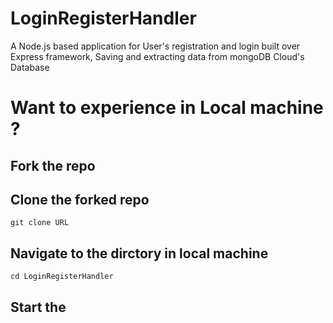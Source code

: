 # LoginRegisterHandler
A Node.js based application for User's registration and login built over Express framework, Saving and extracting data from mongoDB Cloud's Database

# Want to experience in Local machine ? 
## Fork the repo
## Clone the forked repo
  ``
    git clone URL
        ``
## Navigate to the dirctory in local machine
  ``
    cd LoginRegisterHandler
      ``
## Start the 
